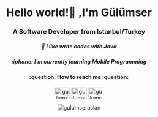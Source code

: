 <h1 align="center">Hello world!🥳 ,I'm Gülümser</h1>
<h3 align="center">A Software Developer from Istanbul/Turkey</h3>

<h5 align="center"> 🎯 I like write codes with Java </h5>
<h5 align="center"> :iphone: I’m currently learning Mobile Programming </h5>
<h4 align="center">:question: How to reach me :question:</h4>
<p align="center">
<a href="https://twitter.com/gulumseraslann" target="blank"><img align="center" src="https://cdn.jsdelivr.net/npm/simple-icons@3.0.1/icons/twitter.svg" alt="gulumseraslan" height="30" width="40" /></a>
<a href="https://linkedin.com/in/gulumser-aslan" target="blank"><img align="center" src="https://cdn.jsdelivr.net/npm/simple-icons@3.0.1/icons/linkedin.svg" alt="gulumseraslan" height="30" width="40" /></a>
<a href="https://instagram.com/gulumseraslan" target="blank"><img align="center" src="https://cdn.jsdelivr.net/npm/simple-icons@3.0.1/icons/instagram.svg" alt="gulumseraslan" height="30" width="40" /></a>
</p>

<p align="center"><img align="center" src="https://github-readme-stats.vercel.app/api?username=gulumseraslann&show_icons=true&theme=radical" alt="gulumseraslan" /></p>
